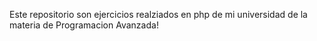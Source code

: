 Este repositorio son ejercicios realziados en php de mi universidad de la materia de Programacion Avanzada!
